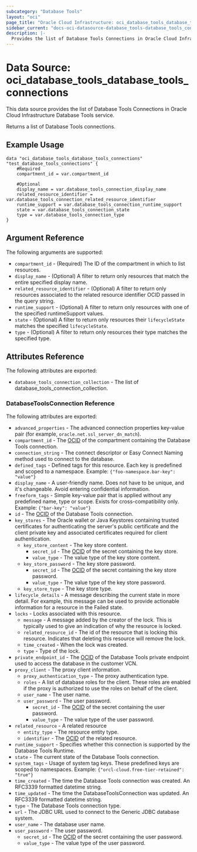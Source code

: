 ```yaml
---
subcategory: "Database Tools"
layout: "oci"
page_title: "Oracle Cloud Infrastructure: oci_database_tools_database_tools_connections"
sidebar_current: "docs-oci-datasource-database_tools-database_tools_connections"
description: |-
  Provides the list of Database Tools Connections in Oracle Cloud Infrastructure Database Tools service
---
```


# Data Source: oci_database_tools_database_tools_connections
This data source provides the list of Database Tools Connections in Oracle Cloud Infrastructure Database Tools service.

Returns a list of Database Tools connections.


## Example Usage

```hcl
data "oci_database_tools_database_tools_connections" "test_database_tools_connections" {
	#Required
	compartment_id = var.compartment_id

	#Optional
	display_name = var.database_tools_connection_display_name
	related_resource_identifier = var.database_tools_connection_related_resource_identifier
	runtime_support = var.database_tools_connection_runtime_support
	state = var.database_tools_connection_state
	type = var.database_tools_connection_type
}
```

## Argument Reference

The following arguments are supported:

* `compartment_id` - (Required) The ID of the compartment in which to list resources.
* `display_name` - (Optional) A filter to return only resources that match the entire specified display name.
* `related_resource_identifier` - (Optional) A filter to return only resources associated to the related resource identifier OCID passed in the query string.
* `runtime_support` - (Optional) A filter to return only resources with one of the specified runtimeSupport values.
* `state` - (Optional) A filter to return only resources their `lifecycleState` matches the specified `lifecycleState`.
* `type` - (Optional) A filter to return only resources their type matches the specified type.


## Attributes Reference

The following attributes are exported:

* `database_tools_connection_collection` - The list of database_tools_connection_collection.

### DatabaseToolsConnection Reference

The following attributes are exported:

* `advanced_properties` - The advanced connection properties key-value pair (for example, `oracle.net.ssl_server_dn_match`).
* `compartment_id` - The [OCID](https://docs.cloud.oracle.com/iaas/Content/General/Concepts/identifiers.htm) of the compartment containing the Database Tools connection.
* `connection_string` - The connect descriptor or Easy Connect Naming method used to connect to the database.
* `defined_tags` - Defined tags for this resource. Each key is predefined and scoped to a namespace. Example: `{"foo-namespace.bar-key": "value"}` 
* `display_name` - A user-friendly name. Does not have to be unique, and it's changeable. Avoid entering confidential information.
* `freeform_tags` - Simple key-value pair that is applied without any predefined name, type or scope. Exists for cross-compatibility only. Example: `{"bar-key": "value"}` 
* `id` - The [OCID](https://docs.cloud.oracle.com/iaas/Content/General/Concepts/identifiers.htm) of the Database Tools connection.
* `key_stores` - The Oracle wallet or Java Keystores containing trusted certificates for authenticating the server's public certificate and the client private key and associated certificates required for client authentication. 
	* `key_store_content` - The key store content.
		* `secret_id` - The [OCID](https://docs.cloud.oracle.com/iaas/Content/General/Concepts/identifiers.htm) of the secret containing the key store.
		* `value_type` - The value type of the key store content.
	* `key_store_password` - The key store password.
		* `secret_id` - The [OCID](https://docs.cloud.oracle.com/iaas/Content/General/Concepts/identifiers.htm) of the secret containing the key store password.
		* `value_type` - The value type of the key store password.
	* `key_store_type` - The key store type.
* `lifecycle_details` - A message describing the current state in more detail. For example, this message can be used to provide actionable information for a resource in the Failed state.
* `locks` - Locks associated with this resource.
	* `message` - A message added by the creator of the lock. This is typically used to give an indication of why the resource is locked. 
	* `related_resource_id` - The id of the resource that is locking this resource. Indicates that deleting this resource will remove the lock. 
	* `time_created` - When the lock was created.
	* `type` - Type of the lock.
* `private_endpoint_id` - The [OCID](https://docs.cloud.oracle.com/iaas/Content/General/Concepts/identifiers.htm) of the Database Tools private endpoint used to access the database in the customer VCN.
* `proxy_client` - The proxy client information.
	* `proxy_authentication_type` - The proxy authentication type.
	* `roles` - A list of database roles for the client. These roles are enabled if the proxy is authorized to use the roles on behalf of the client.
	* `user_name` - The user name.
	* `user_password` - The user password.
		* `secret_id` - The [OCID](https://docs.cloud.oracle.com/iaas/Content/General/Concepts/identifiers.htm) of the secret containing the user password.
		* `value_type` - The value type of the user password.
* `related_resource` - A related resource
	* `entity_type` - The resource entity type.
	* `identifier` - The [OCID](https://docs.cloud.oracle.com/iaas/Content/General/Concepts/identifiers.htm) of the related resource.
* `runtime_support` - Specifies whether this connection is supported by the Database Tools Runtime.
* `state` - The current state of the Database Tools connection.
* `system_tags` - Usage of system tag keys. These predefined keys are scoped to namespaces. Example: `{"orcl-cloud.free-tier-retained": "true"}` 
* `time_created` - The time the Database Tools connection was created. An RFC3339 formatted datetime string.
* `time_updated` - The time the DatabaseToolsConnection was updated. An RFC3339 formatted datetime string.
* `type` - The Database Tools connection type.
* `url` - The JDBC URL used to connect to the Generic JDBC database system.
* `user_name` - The database user name.
* `user_password` - The user password.
	* `secret_id` - The [OCID](https://docs.cloud.oracle.com/iaas/Content/General/Concepts/identifiers.htm) of the secret containing the user password.
	* `value_type` - The value type of the user password.

